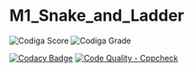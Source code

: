 # M1_Snake_and_Ladder

![Codiga Score](https://api.codiga.io/project/32282/score/svg)
![Codiga Grade](https://api.codiga.io/project/32282/status/svg)

[![Codacy Badge](https://app.codacy.com/project/badge/Grade/064290b0b1854e0686f14de0fcade771)](https://www.codacy.com/gh/VINUKONDASAISRINIVAS/M1_Snake_and_Ladder/dashboard?utm_source=github.com&amp;utm_medium=referral&amp;utm_content=VINUKONDASAISRINIVAS/M1_Snake_and_Ladder&amp;utm_campaign=Badge_Grade)
[![Code Quality - Cppcheck](https://github.com/VINUKONDASAISRINIVAS/M1_SnakeandLadder/actions/workflows/c-cpp.yml/badge.svg)](https://github.com/VINUKONDASAISRINIVAS/M1_SnakeandLadder/actions/workflows/c-cpp.yml)

